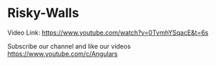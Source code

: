 # Risky-Walls

Video Link:  https://www.youtube.com/watch?v=0TvmhYSqacE&t=6s

Subscribe our channel and like our videos https://www.youtube.com/c/Angulars

